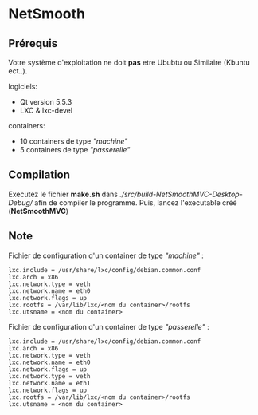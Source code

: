# NetSmooth

## Prérequis
Votre système d'exploitation ne doit **pas** etre Ububtu ou Similaire (Kbuntu ect..).

logiciels:
* Qt version 5.5.3
* LXC & lxc-devel

containers:
* 10 containers de type *"machine"*
* 5 containers de type *"passerelle"*


## Compilation
Executez le fichier **make.sh** dans *./src/build-NetSmoothMVC-Desktop-Debug/* afin de compiler le programme.
Puis, lancez l'executable créé (**NetSmoothMVC**)


## Note
Fichier de configuration d'un container de type *"machine"* :

	lxc.include = /usr/share/lxc/config/debian.common.conf
	lxc.arch = x86
	lxc.network.type = veth
	lxc.network.name = eth0
	lxc.network.flags = up
	lxc.rootfs = /var/lib/lxc/<nom du container>/rootfs
	lxc.utsname = <nom du container>


Fichier de configuration d'un container de type *"passerelle"* :

	lxc.include = /usr/share/lxc/config/debian.common.conf
	lxc.arch = x86
	lxc.network.type = veth
	lxc.network.name = eth0
	lxc.network.flags = up
	lxc.network.type = veth
	lxc.network.name = eth1
	lxc.network.flags = up
	lxc.rootfs = /var/lib/lxc/<nom du container>/rootfs
	lxc.utsname = <nom du container>
